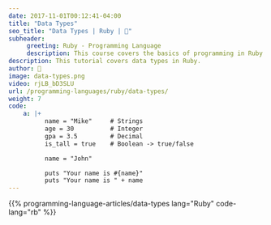 ```yaml
---
date: 2017-11-01T00:12:41-04:00
title: "Data Types"
seo_title: "Data Types | Ruby | 🦒"
subheader:
     greeting: Ruby - Programming Language
     description: This course covers the basics of programming in Ruby. Work your way through the videos/articles and I'll teach you everything you need to know to start your programming journey!
description: This tutorial covers data types in Ruby.
author: 🦒
image: data-types.png
video: rjLB_bD3SLU
url: /programming-languages/ruby/data-types/
weight: 7
code:
    a: |+
          name = "Mike"     # Strings
          age = 30          # Integer
          gpa = 3.5         # Decimal
          is_tall = true    # Boolean -> true/false

          name = "John"

          puts "Your name is #{name}"
          puts "Your name is " + name
---
```


{{% programming-language-articles/data-types lang="Ruby" code-lang="rb" %}}
